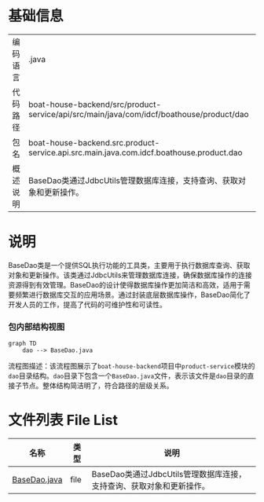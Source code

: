 # 基础信息

|      |      |
|------|------|
| 编码语言 | .java |
| 代码路径 | boat-house-backend/src/product-service/api/src/main/java/com/idcf/boathouse/product/dao |
| 包名 | boat-house-backend.src.product-service.api.src.main.java.com.idcf.boathouse.product.dao |
| 概述说明 | BaseDao类通过JdbcUtils管理数据库连接，支持查询、获取对象和更新操作。 |

# 说明

BaseDao类是一个提供SQL执行功能的工具类，主要用于执行数据库查询、获取对象和更新操作。该类通过JdbcUtils来管理数据库连接，确保数据库操作的连接资源得到有效管理。BaseDao的设计使得数据库操作更加简洁和高效，适用于需要频繁进行数据库交互的应用场景。通过封装底层数据库操作，BaseDao简化了开发人员的工作，提高了代码的可维护性和可读性。


### 包内部结构视图

```mermaid
graph TD
    dao --> BaseDao.java
```

流程图描述：该流程图展示了`boat-house-backend`项目中`product-service`模块的`dao`目录结构。`dao`目录下包含一个`BaseDao.java`文件，表示该文件是`dao`目录的直接子节点。整体结构简洁明了，符合路径的层级关系。

# 文件列表 File List

| 名称   | 类型  | 说明 |
|-------|------|-------------|
| [BaseDao.java](BaseDao.md) | file | BaseDao类通过JdbcUtils管理数据库连接，支持查询、获取对象和更新操作。 |


